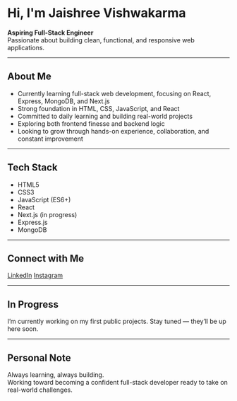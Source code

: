 # Hi, I'm Jaishree Vishwakarma

**Aspiring Full-Stack Engineer**  
Passionate about building clean, functional, and responsive web applications.

---

## About Me

- Currently learning full-stack web development, focusing on React, Express, MongoDB, and Next.js  
- Strong foundation in HTML, CSS, JavaScript, and React  
- Committed to daily learning and building real-world projects  
- Exploring both frontend finesse and backend logic  
- Looking to grow through hands-on experience, collaboration, and constant improvement

---

## Tech Stack

- HTML5  
- CSS3  
- JavaScript (ES6+)  
- React  
- Next.js (in progress)  
- Express.js  
- MongoDB

---

## Connect with Me

[LinkedIn](https://www.linkedin.com/in/jaishree-vishwakarma/)
[Instagram](https://www.instagram.com/jaish.2002/)

---

## In Progress

I’m currently working on my first public projects. Stay tuned — they’ll be up here soon.

---

## Personal Note

Always learning, always building.  
Working toward becoming a confident full-stack developer ready to take on real-world challenges.
